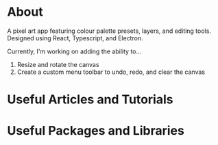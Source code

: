 # About
A pixel art app featuring colour palette presets, layers, and editing tools. Designed using React, Typescript, and Electron.

Currently, I'm working on adding the ability to...
1. Resize and rotate the canvas
2. Create a custom menu toolbar to undo, redo, and clear the canvas

# Useful Articles and Tutorials

# Useful Packages and Libraries
